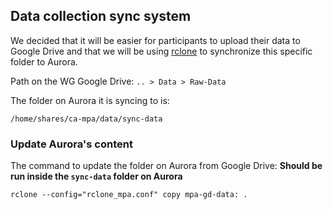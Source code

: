 ## Data collection sync system

We decided that it will be easier for participants to upload their data to Google Drive and that we will be using [rclone](https://rclone.org/drive/) to synchronize this specific folder to Aurora.

Path on the WG Google Drive:
`.. > Data > Raw-Data`


The folder on Aurora it is syncing to is:  

`/home/shares/ca-mpa/data/sync-data`

### Update Aurora's content

The command to update the folder on Aurora from Google Drive: 
 **Should be run inside the `sync-data` folder on Aurora**

`rclone --config="rclone_mpa.conf" copy mpa-gd-data: .`

